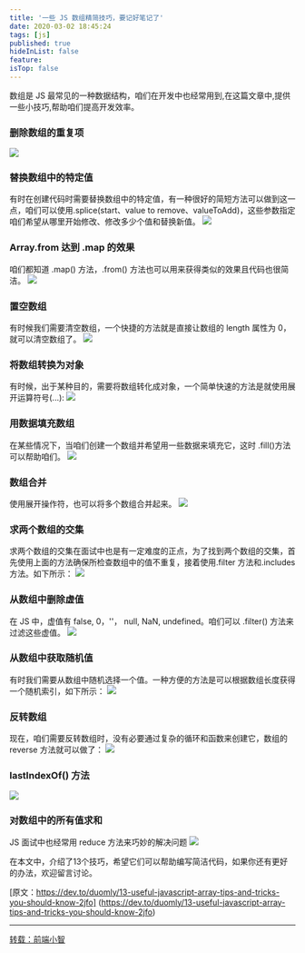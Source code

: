 ```yaml
---
title: '一些 JS 数组精简技巧，要记好笔记了'
date: 2020-03-02 18:45:24
tags: [js]
published: true
hideInList: false
feature: 
isTop: false
---
```

数组是 JS 最常见的一种数据结构，咱们在开发中也经常用到,在这篇文章中,提供一些小技巧,帮助咱们提高开发效率。

### 删除数组的重复项
![](http://blog.mayiya.vip/post-images/1583145981932.jpeg)

### 替换数组中的特定值
有时在创建代码时需要替换数组中的特定值，有一种很好的简短方法可以做到这一点，咱们可以使用.splice(start、value to remove、valueToAdd)，这些参数指定咱们希望从哪里开始修改、修改多少个值和替换新值。
![](http://blog.mayiya.vip/post-images/1583146021103.jpeg)

### Array.from 达到 .map 的效果
咱们都知道 .map() 方法，.from() 方法也可以用来获得类似的效果且代码也很简洁。
![](http://blog.mayiya.vip/post-images/1583146048902.jpeg)

### 置空数组
有时候我们需要清空数组，一个快捷的方法就是直接让数组的 length 属性为 0，就可以清空数组了。
![](http://blog.mayiya.vip/post-images/1583146088365.jpeg)

### 将数组转换为对象
有时候，出于某种目的，需要将数组转化成对象，一个简单快速的方法是就使用展开运算符号(...):
![](http://blog.mayiya.vip/post-images/1583146115734.jpeg)

### 用数据填充数组
在某些情况下，当咱们创建一个数组并希望用一些数据来填充它，这时 .fill()方法可以帮助咱们。
![](http://blog.mayiya.vip/post-images/1583146137492.jpeg)

### 数组合并
使用展开操作符，也可以将多个数组合并起来。
![](http://blog.mayiya.vip/post-images/1583146163702.jpeg)

### 求两个数组的交集
求两个数组的交集在面试中也是有一定难度的正点，为了找到两个数组的交集，首先使用上面的方法确保所检查数组中的值不重复，接着使用.filter 方法和.includes方法。如下所示：
![](http://blog.mayiya.vip/post-images/1583146189180.jpeg)

### 从数组中删除虚值
在 JS 中，虚值有 false, 0，''， null, NaN, undefined。咱们可以 .filter() 方法来过滤这些虚值。
![](http://blog.mayiya.vip/post-images/1583146213974.jpeg)

### 从数组中获取随机值
有时我们需要从数组中随机选择一个值。一种方便的方法是可以根据数组长度获得一个随机索引，如下所示：
![](http://blog.mayiya.vip/post-images/1583146242679.jpeg)

### 反转数组
现在，咱们需要反转数组时，没有必要通过复杂的循环和函数来创建它，数组的 reverse 方法就可以做了：
![](http://blog.mayiya.vip/post-images/1583146276835.jpeg)

### lastIndexOf() 方法
![](http://blog.mayiya.vip/post-images/1583146295947.jpeg)

### 对数组中的所有值求和
JS 面试中也经常用 reduce 方法来巧妙的解决问题
![](http://blog.mayiya.vip/post-images/1583146320324.jpeg)

在本文中，介绍了13个技巧，希望它们可以帮助编写简洁代码，如果你还有更好的办法，欢迎留言讨论。

[原文：https://dev.to/duomly/13-useful-javascript-array-tips-and-tricks-you-should-know-2jfo]
(https://dev.to/duomly/13-useful-javascript-array-tips-and-tricks-you-should-know-2jfo)

---

[转载：前端小智](https://www.toutiao.com/i6797557368944067076/)